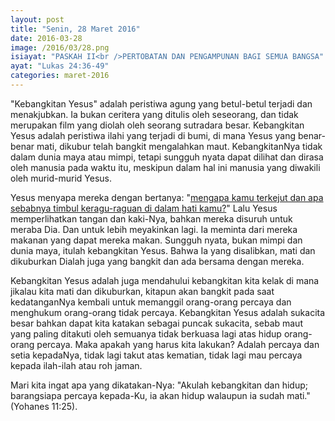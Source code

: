 ```yaml
---
layout: post
title: "Senin, 28 Maret 2016"
date: 2016-03-28
image: /2016/03/28.png
isiayat: "PASKAH II<br />PERTOBATAN DAN PENGAMPUNAN BAGI SEMUA BANGSA"
ayat: "Lukas 24:36-49"
categories: maret-2016
---
```


"Kebangkitan Yesus" adalah peristiwa agung yang betul-betul terjadi dan menakjubkan. Ia bukan ceritera yang ditulis oleh seseorang, dan tidak merupakan film yang diolah oleh seorang sutradara besar. Kebangkitan Yesus adalah peristiwa ilahi yang terjadi di bumi, di mana Yesus yang benar-benar mati, dikubur telah bangkit mengalahkan maut. KebangkitanNya tidak dalam dunia maya atau mimpi, tetapi sungguh nyata dapat dilihat dan dirasa oleh manusia pada waktu itu, meskipun dalam hal ini manusia yang diwakili oleh murid-murid Yesus.

Yesus menyapa mereka dengan bertanya: "<a href="https://j.mp/1YGSY0e" target="_blank">mengapa kamu terkejut dan apa sebabnya timbul keragu-raguan di dalam hati kamu?</a>" Lalu Yesus memperlihatkan tangan dan kaki-Nya, bahkan mereka disuruh untuk meraba Dia. Dan untuk lebih meyakinkan lagi. Ia meminta dari mereka makanan yang dapat mereka makan. Sungguh nyata, bukan mimpi dan dunia maya, itulah kebangkitan Yesus. Bahwa Ia yang disalibkan, mati dan dikuburkan Dialah juga yang bangkit dan ada bersama dengan mereka.

Kebangkitan Yesus adalah juga mendahului kebangkitan kita kelak di mana jikalau kita mati dan dikuburkan, kitapun akan bangkit pada saat kedatanganNya kembali untuk memanggil orang-orang percaya dan menghukum orang-orang tidak percaya. Kebangkitan Yesus adalah sukacita besar bahkan dapat kita katakan sebagai puncak sukacita, sebab maut yang paling ditakuti oleh semuanya tidak berkuasa lagi atas hidup orang-orang percaya. Maka apakah yang harus kita lakukan? Adalah percaya dan setia kepadaNya, tidak lagi takut atas kematian, tidak lagi mau percaya kepada ilah-ilah atau roh jaman.

Mari kita ingat apa yang dikatakan-Nya: "Akulah kebangkitan dan hidup; barangsiapa percaya kepada-Ku, ia akan hidup walaupun ia sudah mati." (Yohanes 11:25).